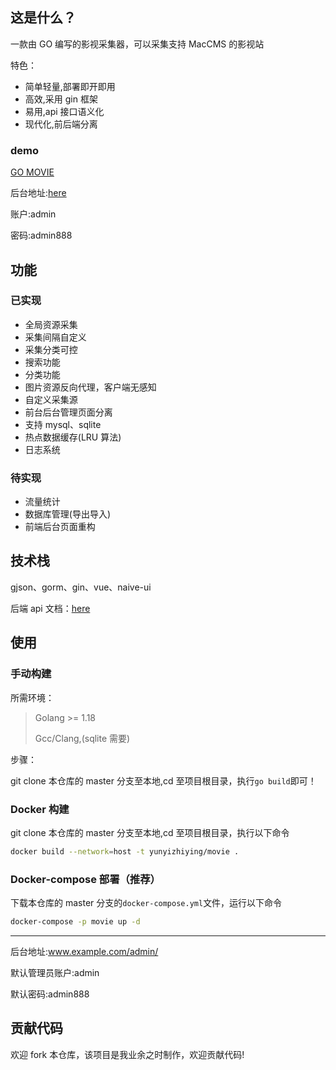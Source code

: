 ## 这是什么？

一款由 GO 编写的影视采集器，可以采集支持 MacCMS 的影视站

特色：

- 简单轻量,部署即开即用
- 高效,采用 gin 框架
- 易用,api 接口语义化
- 现代化,前后端分离

### demo

[GO MOVIE](http://movie.jinzh.me/)

后台地址:[here](http://movie.jinzh.me/admin)

账户:admin

密码:admin888

## 功能

### 已实现

- 全局资源采集
- 采集间隔自定义
- 采集分类可控
- 搜索功能
- 分类功能
- 图片资源反向代理，客户端无感知
- 自定义采集源
- 前台后台管理页面分离
- 支持 mysql、sqlite
- 热点数据缓存(LRU 算法)
- 日志系统

### 待实现

- 流量统计
- 数据库管理(导出导入)
- 前端后台页面重构

## 技术栈

gjson、gorm、gin、vue、naive-ui

后端 api 文档：[here](https://console-docs.apipost.cn/preview/ec88e3cf21948a37/480c3d77eff01465)

## 使用

### 手动构建

所需环境：

> Golang >= 1.18
>
> Gcc/Clang,(sqlite 需要)

步骤：

git clone 本仓库的 master 分支至本地,cd 至项目根目录，执行`go build`即可！

### Docker 构建

git clone 本仓库的 master 分支至本地,cd 至项目根目录，执行以下命令

```bash
docker build --network=host -t yunyizhiying/movie .

```

### Docker-compose 部署（推荐）

下载本仓库的 master 分支的`docker-compose.yml`文件，运行以下命令

```bash
docker-compose -p movie up -d
```

---

后台地址:www.example.com/admin/

默认管理员账户:admin

默认密码:admin888

## 贡献代码

欢迎 fork 本仓库，该项目是我业余之时制作，欢迎贡献代码!
